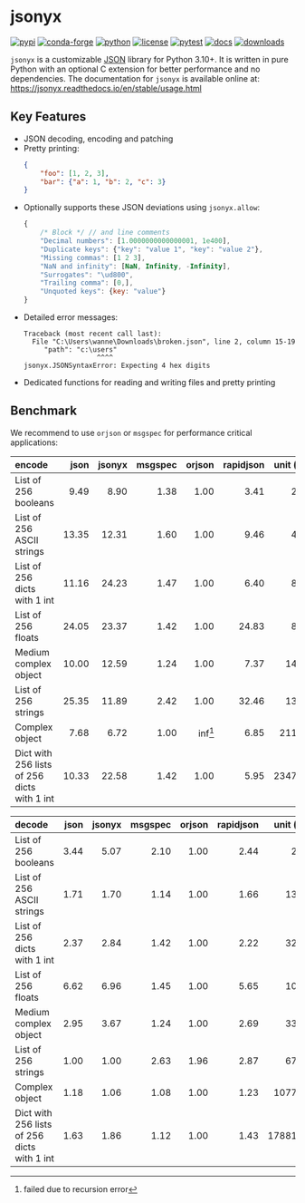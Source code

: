 # jsonyx

[![pypi](https://img.shields.io/pypi/v/jsonyx.svg)](http://pypi.org/project/jsonyx)
[![conda-forge](https://img.shields.io/conda/vn/conda-forge/jsonyx.svg)](https://anaconda.org/conda-forge/jsonyx)
[![python](https://img.shields.io/pypi/pyversions/jsonyx.svg)](http://pypi.org/project/jsonyx)
[![license](https://img.shields.io/pypi/l/jsonyx.svg)](http://pypi.org/project/jsonyx)
[![pytest](https://github.com/nineteendo/jsonyx/actions/workflows/pytest.yml/badge.svg)](https://github.com/nineteendo/jsonyx/actions/workflows/pytest.yml)
[![docs](https://readthedocs.org/projects/jsonyx/badge/?version=stable)](https://jsonyx.readthedocs.io/en/stable/?badge=stable)
[![downloads](https://img.shields.io/pypi/dm/jsonyx.svg)](http://pypi.org/project/jsonyx)

`jsonyx` is a customizable [JSON](http://json.org) library for Python 3.10+. It
is written in pure Python with an optional C extension for better performance
and no dependencies. The documentation for `jsonyx` is available online at:
https://jsonyx.readthedocs.io/en/stable/usage.html

## Key Features

- JSON decoding, encoding and patching
- Pretty printing:
    ```json
    {
        "foo": [1, 2, 3],
        "bar": {"a": 1, "b": 2, "c": 3}
    }
    ```
- Optionally supports these JSON deviations using `jsonyx.allow`:
    ```javascript
    {
        /* Block */ // and line comments
        "Decimal numbers": [1.0000000000000001, 1e400],
        "Duplicate keys": {"key": "value 1", "key": "value 2"},
        "Missing commas": [1 2 3],
        "NaN and infinity": [NaN, Infinity, -Infinity],
        "Surrogates": "\ud800",
        "Trailing comma": [0,],
        "Unquoted keys": {key: "value"}
    }
    ```
- Detailed error messages:
    ```none
    Traceback (most recent call last):
      File "C:\Users\wanne\Downloads\broken.json", line 2, column 15-19
         "path": "c:\users"
                      ^^^^
    jsonyx.JSONSyntaxError: Expecting 4 hex digits
    ```
- Dedicated functions for reading and writing files and pretty printing

## Benchmark

We recommend to use `orjson` or `msgspec` for performance critical applications:

| encode                                         |   json | jsonyx | msgspec |  orjson | rapidjson | unit (μs) |
|:-----------------------------------------------|-------:|-------:|--------:|--------:|----------:|----------:|
| List of 256 booleans                           |   9.49 |   8.90 |    1.38 |    1.00 |      3.41 |      2.02 |
| List of 256 ASCII strings                      |  13.35 |  12.31 |    1.60 |    1.00 |      9.46 |      4.00 |
| List of 256 dicts with 1 int                   |  11.16 |  24.23 |    1.47 |    1.00 |      6.40 |      8.43 |
| List of 256 floats                             |  24.05 |  23.37 |    1.42 |    1.00 |     24.83 |      8.60 |
| Medium complex object                          |  10.00 |  12.59 |    1.24 |    1.00 |      7.37 |     14.32 |
| List of 256 strings                            |  25.35 |  11.89 |    2.42 |    1.00 |     32.46 |     13.91 |
| Complex object                                 |   7.68 |   6.72 |    1.00 | inf[^1] |      6.85 |    211.44 |
| Dict with 256 lists of 256<br>dicts with 1 int |  10.33 |  22.58 |    1.42 |    1.00 |      5.95 |   2347.07 |


| decode                                         | json | jsonyx | msgspec | orjson | rapidjson | unit (μs) |
|:-----------------------------------------------|-----:|-------:|--------:|-------:|----------:|----------:|
| List of 256 booleans                           | 3.44 |   5.07 |    2.10 |   1.00 |      2.44 |      2.03 |
| List of 256 ASCII strings                      | 1.71 |   1.70 |    1.14 |   1.00 |      1.66 |     13.01 |
| List of 256 dicts with 1 int                   | 2.37 |   2.84 |    1.42 |   1.00 |      2.22 |     32.31 |
| List of 256 floats                             | 6.62 |   6.96 |    1.45 |   1.00 |      5.65 |     10.32 |
| Medium complex object                          | 2.95 |   3.67 |    1.24 |   1.00 |      2.69 |     33.62 |
| List of 256 strings                            | 1.00 |   1.00 |    2.63 |   1.96 |      2.87 |     67.23 |
| Complex object                                 | 1.18 |   1.06 |    1.08 |   1.00 |      1.23 |   1077.42 |
| Dict with 256 lists of 256<br>dicts with 1 int | 1.63 |   1.86 |    1.12 |   1.00 |      1.43 |  17881.06 |

[^1]: failed due to recursion error